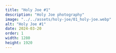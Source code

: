 ```yaml
---
title: "Holy Joe #1"
description: "Holy Joe photography"
image: "../../assets/holy-joe/01_holy-joe.webp"
alt: "Holy Joe #1"
date: 2024-03-20
order: 1
width: 1280
height: 1920
---
```

